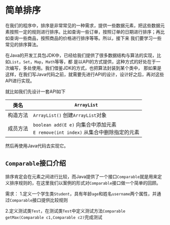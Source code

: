 # 简单排序

在我们的程序中，排序是非常常见的一种需求，提供一些数据元素，把这些数据元素按照一定的规则进行排序。比如查询一些订单，按照订单的日期进行排序；再比如查询一些商品，按照商品的价格进行排序等等。所以，接下来 我们要学习一些常见的排序算法。 

在Java的开发工具包JDK中，已经给我们提供了很多数据结构与算法的实现，比如`List`，`Set`，`Map`，`Math`等等，都 是以API的方式提供，这种方式的好处在于一次编写，多处使用。我们借鉴JDK的方式，也把算法封装到某个类中， 那如果是这样，在我们写Java代码之前，就需要先进行API的设计，设计好之后，再对这些API进行实现。

就比如我们先设计一套API如下

| 类名     | `ArrayList`                                                  |
| -------- | ------------------------------------------------------------ |
| 构造方法 | `ArrayList()` 创建`ArrayList`对象                            |
| 成员方法 | `boolean add(E e)` 向集合中添加元素  <br />`E remove(int index)` 从集合中删除指定的元素 |

然后再使用Java代码去实现它。

## `Comparable`接口介绍

排序肯定会在元素之间进行比较，而Java提供了一个接口`Comparable`就是用来定义排序规则的，在这里我们以案例的形式对`Comparable`接口做一个简单的回顾。

需求：
	1.定义一个学生类`Student`，具有年龄`age`和姓名`username`两个属性，并通过`Comparable`接口提供比较规则

​	2.定义测试类`Test`，在测试类`Test`中定义测试方法`Comparable getMax(Comparable c1,Comparable c2)`完成测试

